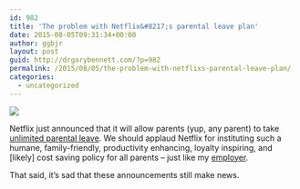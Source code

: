 ```yaml
---
id: 982
title: 'The problem with Netflix&#8217;s parental leave plan'
date: 2015-08-05T09:31:34+00:00
author: ggbjr
layout: post
guid: http://drgarybennett.com/?p=982
permalink: /2015/08/05/the-problem-with-netflixs-parental-leave-plan/
categories:
  - uncategorized
---
```

![ ](https://pr.netflix.com/customcontentgroup/667/Netflix_Web_Logo.png)

Netflix just announced that it will allow parents (yup, any parent) to take [unlimited parental leave](http://blog.netflix.com/2015/08/starting-now-at-netflix-unlimited.html?utm_source=SitePoint&utm_medium=email&utm_campaign=Versioning). We should applaud Netflix for instituting such a humane, family-friendly, productivity enhancing, loyalty inspiring, and [likely] cost saving policy for all parents &#8211; just like my [employer](http://www.duke.edu).

That said, it&#8217;s sad that these announcements still make news.
